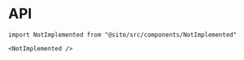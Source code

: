 # API

```mdx-code-block
import NotImplemented from "@site/src/components/NotImplemented"

<NotImplemented />
```
